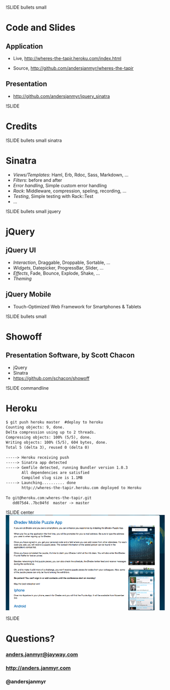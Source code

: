 !SLIDE bullets small
# Code and Slides

## Application

* Live, http://wheres-the-tapir.heroku.com/index.html

* Source, http://github.com/andersjanmyr/wheres-the-tapir

## Presentation

* http://github.com/andersjanmyr/jquery_sinatra

!SLIDE
# Credits

!SLIDE bullets small sinatra
# Sinatra

* *Views/Templates*: Haml, Erb, Rdoc, Sass, Markdown, ...
* *Filters*: before and after
* *Error handling*, Simple custom error handling
* *Rack*: Middleware, compression, speling, recording, ...
* *Testing*, Simple testing with Rack::Test
* ...

!SLIDE bullets small jquery
# jQuery

## jQuery UI

* *Interaction*, Draggable, Droppable, Sortable, ...
* *Widgets*, Datepicker, ProgressBar, Slider, ...
* *Effects*, Fade, Bounce, Explode, Shake, ...
* *Theming*

## jQuery Mobile

* Touch-Optimized Web Framework for Smartphones & Tablets

!SLIDE bullets small
# Showoff
## Presentation Software, by Scott Chacon

* jQuery
* Sinatra
* https://github.com/schacon/showoff

!SLIDE commandline
# Heroku

    $ git push heroku master  #deploy to heroku
    Counting objects: 9, done.
    Delta compression using up to 2 threads.
    Compressing objects: 100% (5/5), done.
    Writing objects: 100% (5/5), 604 bytes, done.
    Total 5 (delta 3), reused 0 (delta 0)

    -----> Heroku receiving push
    -----> Sinatra app detected
    -----> Gemfile detected, running Bundler version 1.0.3
           All dependencies are satisfied
           Compiled slug size is 1.1MB
    -----> Launching.......... done
           http://wheres-the-tapir.heroku.com deployed to Heroku

    To git@heroku.com:wheres-the-tapir.git
       dd075d4..7bc04fd  master -> master

!SLIDE center
![Oredev App](oredev_app.png)

!SLIDE
# Questions?
### anders.janmyr@jayway.com
### http://anders.janmyr.com
### @andersjanmyr


